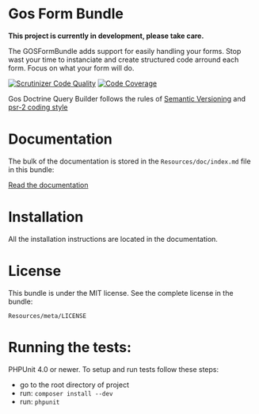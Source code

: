 Gos Form Bundle
===============

**This project is currently in development, please take care.**

The GOSFormBundle adds support for easily handling your forms. Stop wast your time to instanciate and create structured code arround each form. Focus on what your form will do.

[![Scrutinizer Code Quality](https://scrutinizer-ci.com/g/GeniusesOfSymfony/FormBundle/badges/quality-score.png?b=master)](https://scrutinizer-ci.com/g/GeniusesOfSymfony/FormBundle/?branch=master) [![Code Coverage](https://scrutinizer-ci.com/g/GeniusesOfSymfony/FormBundle/badges/coverage.png?b=master)](https://scrutinizer-ci.com/g/GeniusesOfSymfony/FormBundle/?branch=master)

Gos Doctrine Query Builder follows the rules of [Semantic Versioning](http://semver.org/) and [psr-2 coding style](http://www.php-fig.org/psr/psr-2/)

Documentation
=============

The bulk of the documentation is stored in the `Resources/doc/index.md`
file in this bundle:

[Read the documentation](Resources/doc/index.md)

Installation
============

All the installation instructions are located in the documentation.

License
=======

This bundle is under the MIT license. See the complete license in the bundle:

```text
Resources/meta/LICENSE
```

Running the tests:
=================

PHPUnit 4.0 or newer. To setup and run tests follow these steps:

* go to the root directory of project
* run: `composer install --dev`
* run: `phpunit`
